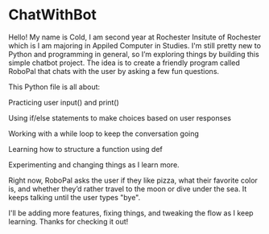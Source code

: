 # ChatWithBot

Hello! My name is Cold, I am second year at Rochester Insitute of Rochester which is I am majoring in Appiled Computer in Studies.  I'm still pretty new to Python and programming in general, so I’m exploring things by building this simple chatbot project. The idea is to create a friendly program called RoboPal that chats with the user by asking a few fun questions.

This Python file is all about:

Practicing user input() and print()

Using if/else statements to make choices based on user responses

Working with a while loop to keep the conversation going

Learning how to structure a function using def

Experimenting and changing things as I learn more. 

Right now, RoboPal asks the user if they like pizza, what their favorite color is, and whether they’d rather travel to the moon or dive under the sea. It keeps talking until the user types "bye".

I'll be adding more features, fixing things, and tweaking the flow as I keep learning. Thanks for checking it out!